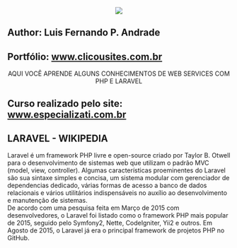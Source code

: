 <p align="center"><img src="https://laravel.com/assets/img/components/logo-laravel.svg"></p>

## Author: Luis Fernando P. Andrade
## Portfólio: www.clicousites.com.br

<p align="center">
AQUI VOCÊ APRENDE ALGUNS CONHECIMENTOS DE WEB SERVICES COM PHP E LARAVEL
</p>

## Curso realizado pelo site: www.especializati.com.br

## LARAVEL - WIKIPEDIA

Laravel é um framework PHP livre e open-source criado por Taylor B. Otwell para o desenvolvimento de sistemas web que utilizam o padrão MVC (model, view, controller). Algumas características proeminentes do Laravel são sua sintaxe simples e concisa, um sistema modular com gerenciador de dependencias dedicado, várias formas de acesso a banco de dados relacionais e vários utilitários indispensáveis no auxílio ao desenvolvimento e manutenção de sistemas.  
De acordo com uma pesquisa feita em Março de 2015 com desenvolvedores, o Laravel foi listado como o framework PHP mais popular de 2015, seguido pelo Symfony2, Nette, CodeIgniter, Yii2 e outros. Em Agosto de 2015, o Laravel já era o principal framework de projetos PHP no GitHub.